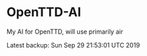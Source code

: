 # OpenTTD-AI
My AI for OpenTTD, will use primarily air

Latest backup: Sun Sep 29 21:53:01 UTC 2019
